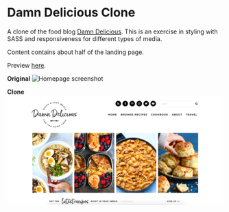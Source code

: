 # Damn Delicious Clone

A clone of the food blog [Damn Delicious](https://damndelicious.net/).
This is an exercise in styling with SASS and responsiveness for different types of media.

Content contains about half of the landing page.

Preview [here](https://justinh5.github.io/Damn-Delicious-Clone/).

**Original**
![Homepage screenshot](original.png)

**Clone**
![Homepage screenshot](clone.png)
